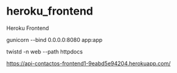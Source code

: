 # heroku_frontend
Heroku Frontend

gunicorn  --bind 0.0.0.0:8080 app:app

twistd -n web --path httpdocs

https://api-contactos-frontend1-9eabd5e94204.herokuapp.com/
